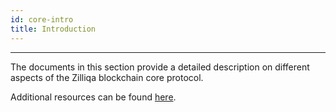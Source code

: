 ```yaml
---
id: core-intro
title: Introduction
---
```


---

The documents in this section provide a detailed description on different aspects of the Zilliqa blockchain core protocol.

Additional resources can be found [here](contributors/contribute-buildzil.md#resources).
